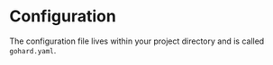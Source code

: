 # Configuration

The configuration file lives within your project directory and is called `gohard.yaml`.
